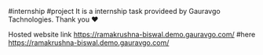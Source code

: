#internship
#project
It is a internship task provideed by Gauravgo Tachnologies. 
Thank you ❤️

Hosted website link https://ramakrushna-biswal.demo.gauravgo.com/
#here https://ramakrushna-biswal.demo.gauravgo.com/

